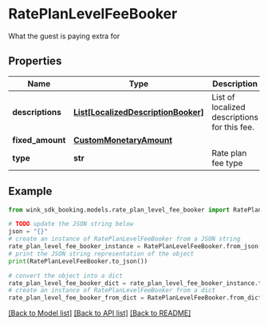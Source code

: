 # RatePlanLevelFeeBooker

What the guest is paying extra for

## Properties

Name | Type | Description | Notes
------------ | ------------- | ------------- | -------------
**descriptions** | [**List[LocalizedDescriptionBooker]**](LocalizedDescriptionBooker.md) | List of localized descriptions for this fee. | 
**fixed_amount** | [**CustomMonetaryAmount**](CustomMonetaryAmount.md) |  | 
**type** | **str** | Rate plan fee type | 

## Example

```python
from wink_sdk_booking.models.rate_plan_level_fee_booker import RatePlanLevelFeeBooker

# TODO update the JSON string below
json = "{}"
# create an instance of RatePlanLevelFeeBooker from a JSON string
rate_plan_level_fee_booker_instance = RatePlanLevelFeeBooker.from_json(json)
# print the JSON string representation of the object
print(RatePlanLevelFeeBooker.to_json())

# convert the object into a dict
rate_plan_level_fee_booker_dict = rate_plan_level_fee_booker_instance.to_dict()
# create an instance of RatePlanLevelFeeBooker from a dict
rate_plan_level_fee_booker_from_dict = RatePlanLevelFeeBooker.from_dict(rate_plan_level_fee_booker_dict)
```
[[Back to Model list]](../README.md#documentation-for-models) [[Back to API list]](../README.md#documentation-for-api-endpoints) [[Back to README]](../README.md)


